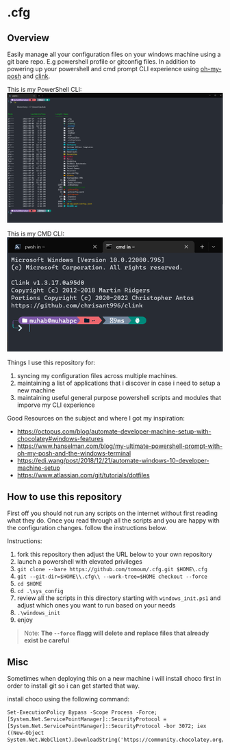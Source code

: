 # .cfg

## Overview
Easily manage all your configuration files on your windows machine using a
git bare repo. E.g powershell profile or gitconfig files. In addition to
powering up your powershell and cmd prompt CLI experience using
[oh-my-posh](https://ohmyposh.dev/) and
[clink](https://mridgers.github.io/clink/).

This is my PowerShell CLI:
![alt text](.readme/powershell.png)

This is my CMD CLI:
![alt text](.readme/cmd.png)

Things I use this repository for:

1. syncing my configuration files across multiple machines.
2. maintaining a list of applications that i discover in case i need to
setup a new machine
3. maintaining useful general purpose powershell scripts and modules that
imporve my CLI experience

Good Resources on the subject and where I got my inspiration:

* <https://octopus.com/blog/automate-developer-machine-setup-with-chocolatey#windows-features>
* <https://www.hanselman.com/blog/my-ultimate-powershell-prompt-with-oh-my-posh-and-the-windows-terminal>
* <https://edi.wang/post/2018/12/21/automate-windows-10-developer-machine-setup>
* <https://www.atlassian.com/git/tutorials/dotfiles>


## How to use this repository

First off you should not run any scripts on the internet without first reading
what they do. Once you read through all the scripts and you are happy with the
configuration changes. follow the instructions below.

Instructions:

1. fork this repository then adjust the URL below to your own
repository
2. launch a powershell with elevated privileges
3. `git clone --bare https://github.com/tomoum/.cfg.git $HOME\.cfg`
4. `git --git-dir=$HOME\\.cfg\\ --work-tree=$HOME checkout --force`
5. `cd $HOME`
6. `cd .\sys_config`
7. review all the scripts in this directory starting with `windows_init.ps1` and adjust which
ones you want to run based on your needs
8. `.\windows_init`
9. enjoy


>Note:
>**The `--force` flagg will delete and replace files that already
exist be careful**

## Misc

Sometimes when deploying this on a new machine i will install choco first in order to install git so i can get started that way.

install choco using the following command:

```shell
Set-ExecutionPolicy Bypass -Scope Process -Force; [System.Net.ServicePointManager]::SecurityProtocol = [System.Net.ServicePointManager]::SecurityProtocol -bor 3072; iex ((New-Object System.Net.WebClient).DownloadString('https://community.chocolatey.org/install.ps1'))
```
